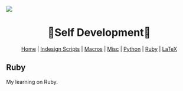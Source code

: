 ![][waves_top]

<div  align="center">
   <h1>🎴Self Development🎴</h1>

[Home][README_self_development] | [Indesign Scripts][README_indesign_scripts] | [Macros][README_macros] | [Misc][README_misc] | [Python][README_python] | [Ruby][README_ruby] | [LaTeX][README_tex]

</div>

## Ruby

My learning on Ruby.

<!-- URLS -->

[README_self_development]: ../README.md
[README_indesign_scripts]: ../indesign_scripts/README.md
[README_macros]: ../macros/README.md
[README_misc]: ../misc/README.md
[README_python]: ../python/README.md
[README_ruby]: README.md
[README_tex]: ../tex/README.md
[waves_top]: https://raw.githubusercontent.com/v-amorim/v-amorim/main/svg/Top.svg
